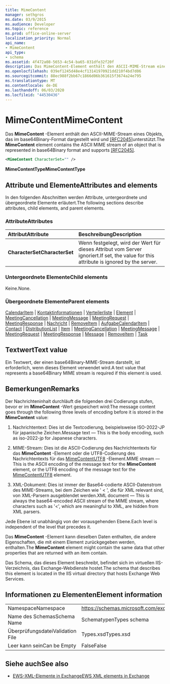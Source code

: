 ```yaml
---
title: MimeContent
manager: sethgros
ms.date: 03/9/2015
ms.audience: Developer
ms.topic: reference
ms.prod: office-online-server
localization_priority: Normal
api_name:
- MimeContent
api_type:
- schema
ms.assetid: 4f472a08-5653-4c54-ba65-831dfe32f20f
description: Das MimeContent-Element enthält den ASCII-MIME-Stream eines Objekts, das im base64Binary-Format dargestellt wird und [RFC2045] unterstützt.
ms.openlocfilehash: 039ef1245d48e4cf13141970921dd210f4bd7d06
ms.sourcegitcommit: 88ec988f2bb67c1866d06b361615f3674a24e795
ms.translationtype: MT
ms.contentlocale: de-DE
ms.lasthandoff: 06/03/2020
ms.locfileid: "44530436"
---
```

# <a name="mimecontent"></a><span data-ttu-id="ad327-103">MimeContent</span><span class="sxs-lookup"><span data-stu-id="ad327-103">MimeContent</span></span>

<span data-ttu-id="ad327-104">Das **MimeContent** -Element enthält den ASCII-MIME-Stream eines Objekts, das im base64Binary-Format dargestellt wird und [[RFC2045]](http://www.rfc-editor.org/rfc/rfc2045.txt)unterstützt.</span><span class="sxs-lookup"><span data-stu-id="ad327-104">The **MimeContent** element contains the ASCII MIME stream of an object that is represented in base64Binary format and supports [[RFC2045]](http://www.rfc-editor.org/rfc/rfc2045.txt).</span></span>
  
```xml
<MimeContent CharacterSet="" />
```

 <span data-ttu-id="ad327-105">**MimeContentType**</span><span class="sxs-lookup"><span data-stu-id="ad327-105">**MimeContentType**</span></span>
## <a name="attributes-and-elements"></a><span data-ttu-id="ad327-106">Attribute und Elemente</span><span class="sxs-lookup"><span data-stu-id="ad327-106">Attributes and elements</span></span>

<span data-ttu-id="ad327-107">In den folgenden Abschnitten werden Attribute, untergeordnete und übergeordnete Elemente erläutert.</span><span class="sxs-lookup"><span data-stu-id="ad327-107">The following sections describe attributes, child elements, and parent elements.</span></span>
  
### <a name="attributes"></a><span data-ttu-id="ad327-108">Attribute</span><span class="sxs-lookup"><span data-stu-id="ad327-108">Attributes</span></span>

|<span data-ttu-id="ad327-109">**Attribut**</span><span class="sxs-lookup"><span data-stu-id="ad327-109">**Attribute**</span></span>|<span data-ttu-id="ad327-110">**Beschreibung**</span><span class="sxs-lookup"><span data-stu-id="ad327-110">**Description**</span></span>|
|:-----|:-----|
|<span data-ttu-id="ad327-111">**CharacterSet**</span><span class="sxs-lookup"><span data-stu-id="ad327-111">**CharacterSet**</span></span> <br/> |<span data-ttu-id="ad327-112">Wenn festgelegt, wird der Wert für dieses Attribut vom Server ignoriert.</span><span class="sxs-lookup"><span data-stu-id="ad327-112">If set, the value for this attribute is ignored by the server.</span></span>  <br/> |
   
### <a name="child-elements"></a><span data-ttu-id="ad327-113">Untergeordnete Elemente</span><span class="sxs-lookup"><span data-stu-id="ad327-113">Child elements</span></span>

<span data-ttu-id="ad327-114">Keine.</span><span class="sxs-lookup"><span data-stu-id="ad327-114">None.</span></span>
  
### <a name="parent-elements"></a><span data-ttu-id="ad327-115">Übergeordnete Elemente</span><span class="sxs-lookup"><span data-stu-id="ad327-115">Parent elements</span></span>

<span data-ttu-id="ad327-116">[CalendarItem](calendaritem.md)  |  [Kontaktinformationen](contact.md)  |  [Verteilerliste](distributionlist.md)  |  [Element](item.md)  |  [MeetingCancellation](meetingcancellation.md)  |  [MeetingMessage](meetingmessage.md)  |  [MeetingRequest](meetingrequest.md)  |  [MeetingResponse](meetingresponse.md)  |  [Nachricht](message-ex15websvcsotherref.md)  |  [RemoveItem](removeitem.md)  |  [Aufgabe](task.md)</span><span class="sxs-lookup"><span data-stu-id="ad327-116">[CalendarItem](calendaritem.md) | [Contact](contact.md) | [DistributionList](distributionlist.md) | [Item](item.md) | [MeetingCancellation](meetingcancellation.md) | [MeetingMessage](meetingmessage.md) | [MeetingRequest](meetingrequest.md) | [MeetingResponse](meetingresponse.md) | [Message](message-ex15websvcsotherref.md) | [RemoveItem](removeitem.md) | [Task](task.md)</span></span>
  
## <a name="text-value"></a><span data-ttu-id="ad327-117">Textwert</span><span class="sxs-lookup"><span data-stu-id="ad327-117">Text value</span></span>

<span data-ttu-id="ad327-118">Ein Textwert, der einen base64Binary-MIME-Stream darstellt, ist erforderlich, wenn dieses Element verwendet wird.</span><span class="sxs-lookup"><span data-stu-id="ad327-118">A text value that represents a base64Binary MIME stream is required if this element is used.</span></span>
  
## <a name="remarks"></a><span data-ttu-id="ad327-119">Bemerkungen</span><span class="sxs-lookup"><span data-stu-id="ad327-119">Remarks</span></span>

<span data-ttu-id="ad327-120">Der Nachrichteninhalt durchläuft die folgenden drei Codierungs stufen, bevor er im **MimeContent** -Wert gespeichert wird:</span><span class="sxs-lookup"><span data-stu-id="ad327-120">The message content goes through the following three levels of encoding before it is stored in the **MimeContent** value:</span></span> 
  
1. <span data-ttu-id="ad327-121">Nachrichtentext: Dies ist die Textcodierung, beispielsweise ISO-2022-JP für japanische Zeichen.</span><span class="sxs-lookup"><span data-stu-id="ad327-121">Message text — This is the body encoding, such as iso-2022-jp for Japanese characters.</span></span>
    
2. <span data-ttu-id="ad327-122">MIME-Stream: Dies ist die ASCII-Codierung des Nachrichtentexts für das **MimeContent** -Element oder die UTF8-Codierung des Nachrichtentexts für das [MimeContentUTF8](mimecontentutf8.md) -Element.</span><span class="sxs-lookup"><span data-stu-id="ad327-122">MIME stream — This is the ASCII encoding of the message text for the **MimeContent** element, or the UTF8 encoding of the message text for the [MimeContentUTF8](mimecontentutf8.md) element.</span></span> 
    
3. <span data-ttu-id="ad327-123">XML-Dokument: Dies ist immer der Base64-codierte ASCII-Datenstrom des MIME-Streams, bei dem Zeichen wie ' \< ', die für XML relevant sind, von XML-Parsern ausgeblendet werden.</span><span class="sxs-lookup"><span data-stu-id="ad327-123">XML document — This is always the base64-encoded ASCII stream of the MIME stream, where characters such as '\<', which are meaningful to XML, are hidden from XML parsers.</span></span>
    
<span data-ttu-id="ad327-124">Jede Ebene ist unabhängig von der vorausgehenden Ebene.</span><span class="sxs-lookup"><span data-stu-id="ad327-124">Each level is independent of the level that precedes it.</span></span>
  
<span data-ttu-id="ad327-125">Das **MimeContent** -Element kann dieselben Daten enthalten, die andere Eigenschaften, die mit einem Element zurückgegeben werden, enthalten.</span><span class="sxs-lookup"><span data-stu-id="ad327-125">The **MimeContent** element might contain the same data that other properties that are returned with an item contain.</span></span> 
  
<span data-ttu-id="ad327-126">Das Schema, das dieses Element beschreibt, befindet sich im virtuellen IIS-Verzeichnis, das Exchange-Webdienste hostet.</span><span class="sxs-lookup"><span data-stu-id="ad327-126">The schema that describes this element is located in the IIS virtual directory that hosts Exchange Web Services.</span></span>
  
## <a name="element-information"></a><span data-ttu-id="ad327-127">Informationen zu Elementen</span><span class="sxs-lookup"><span data-stu-id="ad327-127">Element information</span></span>

|||
|:-----|:-----|
|<span data-ttu-id="ad327-128">Namespace</span><span class="sxs-lookup"><span data-stu-id="ad327-128">Namespace</span></span>  <br/> |https://schemas.microsoft.com/exchange/services/2006/types  <br/> |
|<span data-ttu-id="ad327-129">Name des Schemas</span><span class="sxs-lookup"><span data-stu-id="ad327-129">Schema Name</span></span>  <br/> |<span data-ttu-id="ad327-130">Schematypen</span><span class="sxs-lookup"><span data-stu-id="ad327-130">Types schema</span></span>  <br/> |
|<span data-ttu-id="ad327-131">Überprüfungsdatei</span><span class="sxs-lookup"><span data-stu-id="ad327-131">Validation File</span></span>  <br/> |<span data-ttu-id="ad327-132">Types.xsd</span><span class="sxs-lookup"><span data-stu-id="ad327-132">Types.xsd</span></span>  <br/> |
|<span data-ttu-id="ad327-133">Leer kann sein</span><span class="sxs-lookup"><span data-stu-id="ad327-133">Can be Empty</span></span>  <br/> |<span data-ttu-id="ad327-134">False</span><span class="sxs-lookup"><span data-stu-id="ad327-134">False</span></span>  <br/> |
   
## <a name="see-also"></a><span data-ttu-id="ad327-135">Siehe auch</span><span class="sxs-lookup"><span data-stu-id="ad327-135">See also</span></span>



- [<span data-ttu-id="ad327-136">EWS-XML-Elemente in Exchange</span><span class="sxs-lookup"><span data-stu-id="ad327-136">EWS XML elements in Exchange</span></span>](ews-xml-elements-in-exchange.md)

